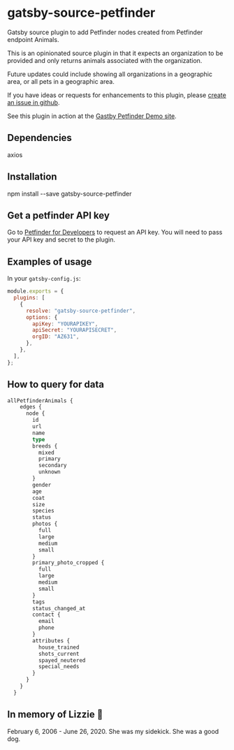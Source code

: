 # gatsby-source-petfinder

Gatsby source plugin to add Petfinder nodes created from Petfinder endpoint Animals.

This is an opinionated source plugin in that it expects an organization to be provided and only returns animals associated with the organization.

Future updates could include showing all organizations in a geographic area, or all pets in a geographic area.

If you have ideas or requests for enhancements to this plugin, please [create an issue in github](https://github.com/erinoerin/gatsby-source-petfinder/issues).

See this plugin in action at the [Gastby Petfinder Demo site](https://gatsby-petfinder-demo.netlify.app/).

## Dependencies

axios

## Installation

npm install --save gatsby-source-petfinder

## Get a petfinder API key

Go to [Petfinder for Developers](https://www.petfinder.com/developers/) to request an API key. You will need to pass your API key and secret to the plugin.

## Examples of usage

In your `gatsby-config.js`:

```js
module.exports = {
  plugins: [
    {
      resolve: "gatsby-source-petfinder",
      options: {
        apiKey: "YOURAPIKEY",
        apiSecret: "YOURAPISECRET",
        orgID: "AZ631",
      },
    },
  ],
};
```

## How to query for data

```graphql
allPetfinderAnimals {
    edges {
      node {
        id
        url
        name
        type
        breeds {
          mixed
          primary
          secondary
          unknown
        }
        gender
        age
        coat
        size
        species
        status
        photos {
          full
          large
          medium
          small
        }
        primary_photo_cropped {
          full
          large
          medium
          small
        }
        tags
        status_changed_at
        contact {
          email
          phone
        }
        attributes {
          house_trained
          shots_current
          spayed_neutered
          special_needs
        }
      }
    }
  }
```

## In memory of Lizzie :dog:

February 6, 2006 - June 26, 2020. She was my sidekick. She was a good dog.
